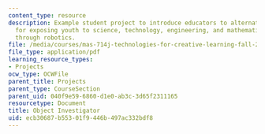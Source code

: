 ```yaml
---
content_type: resource
description: Example student project to introduce educators to alternative methods
  for exposing youth to science, technology, engineering, and mathematics (STEM) concepts
  through robotics.
file: /media/courses/mas-714j-technologies-for-creative-learning-fall-2009/ecb30687b55301f9446b497ac332bdf8_MITMAS_714JF09_pro_xbrief2.pdf
file_type: application/pdf
learning_resource_types:
- Projects
ocw_type: OCWFile
parent_title: Projects
parent_type: CourseSection
parent_uid: 040f9e59-6860-d1e0-ab3c-3d65f2311165
resourcetype: Document
title: Object Investigator
uid: ecb30687-b553-01f9-446b-497ac332bdf8
---
```

